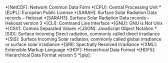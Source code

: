 *[NetCDF]: Network Common Data Form
*[CPU]: Central Processing Unit
*[EUPL]: European Public License
*[SARAH]: Surface Solar Radiation Data records – Heliosat
*[SARAH3]: Surface Solar Radiation Data records – Heliosat version 3
*[CLI]: Command Line Interface
*[GNU]: GNU is Not Unix
*[CSV]: Comma Separated Values
*[JSON]: JavaScript Object Notation
*[SID]: Surface Incoming Direct radiation, commonly called direct irradiance
*[SIS]: Surface Incoming Solar radiation, commonly called global irradiance or surface solar irradiance
*[SRI]: Spectrally Resolved Irradiance
*[XML]: Extensible Markup Language
*[HDF]: Hierarchical Data Format
*[HDF5]: Hierarchical Data Format version 5
*[pip]: 

